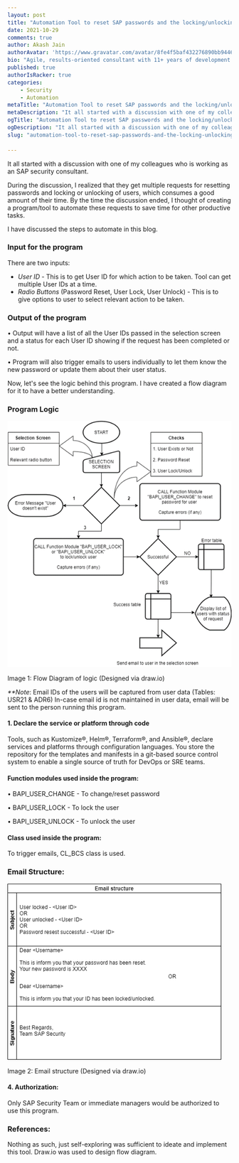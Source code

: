 ```yaml
---
layout: post
title: "Automation Tool to reset SAP passwords and the locking/unlocking of SAP users"
date: 2021-10-29
comments: true
author: Akash Jain
authorAvatar: 'https://www.gravatar.com/avatar/8fe4f5baf432276890bb9446b77ca758'
bio: "Agile, results-oriented consultant with 11+ years of development and team management experience in providing integrated business solutions to diverse clients globally. Love to do singing and sketching in my free time."
published: true
authorIsRacker: true
categories:
    - Security
    - Automation
metaTitle: "Automation Tool to reset SAP passwords and the locking/unlocking of SAP users"
metaDescription: "It all started with a discussion with one of my colleagues who is working as an SAP security consultant."
ogTitle: "Automation Tool to reset SAP passwords and the locking/unlocking of SAP users"
ogDescription: "It all started with a discussion with one of my colleagues who is working as an SAP security consultant."
slug: "automation-tool-to-reset-sap-passwords-and-the-locking-unlocking-of-sap-users"

---
```


It all started with a discussion with one of my colleagues who is working as an SAP security consultant.

<!--more-->

During the  discussion, I realized that they get multiple requests for resetting passwords and locking or unlocking of users, which consumes a good amount of their time. By the time the discussion ended, I thought of creating a program/tool to automate these requests to save time for other productive tasks.

I have discussed the steps to automate in this blog. 

### Input for the program
There are two inputs:

 - _User ID_ - This is to get User ID for which action to be taken. Tool can get multiple User IDs at a time.
- _Radio Buttons_ (Password Reset, User Lock, User Unlock) - This is to give options to user to select relevant action to be taken.


### Output of the program

•	Output will have a list of all the User IDs passed in the selection screen and a status for each User ID showing if the request has been completed or not.

•	Program will also trigger emails to users individually to let them know the new password or update them about their user status.

Now, let's see the logic behind this program. I have created a flow diagram for it to have a better understanding. 

### Program Logic

<img src="Picture1.png" title="" alt="">

Image 1: Flow Diagram of logic (Designed via draw.io)

_**Note_: Email IDs  of the users will be captured from user data (Tables: USR21 & ADR6)
In-case email id is not maintained in user data, email will be sent to the person running this program.


#### 1. Declare the service or platform through code

Tools, such as Kustomize&reg;, Helm&reg;, Terraform&reg;, and Ansible&reg;,
declare services and platforms through configuration languages. You store the
repository for the templates and manifests in a git-based source control system
to enable a single source of truth for DevOps or SRE teams.

#### Function modules used inside the program:

•	BAPI_USER_CHANGE - To change/reset password

•	BAPI_USER_LOCK - To lock the user

•	BAPI_USER_UNLOCK - To unlock the user

#### Class used inside the program:

To trigger emails, CL_BCS class is used.

### Email Structure:

<img src="Picture2.png" title="" alt="">

Image 2: Email structure (Designed via draw.io)


#### 4. Authorization:

Only SAP Security Team or immediate managers would be authorized to use this program.

### References:
Nothing as such, just self-exploring was sufficient to ideate and implement this tool.
Draw.io was used to design flow diagram.
